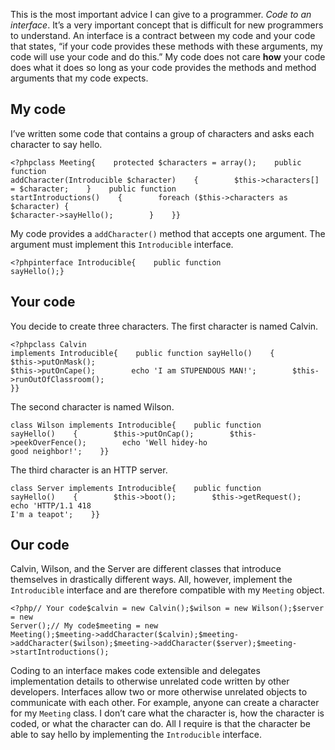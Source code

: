 

This is the most important advice I can give to a programmer. *Code to an interface*. It’s a very important
concept that is difficult for new programmers to understand. An interface is a contract between my code and
your code that states, “if your code provides these methods with these arguments, my code will use your code
and do this.” My code does not care __how__ your code does what it does so long as your code provides the
methods and method arguments that my code expects.

## My code

I’ve written some code that contains a group of characters and asks each character to say
hello.

	<?phpclass Meeting{    protected $characters = array();    public function
	addCharacter(Introducible $character)    {        $this->characters[] = $character;    }    public function
	startIntroductions()    {        foreach ($this->characters as $character) {           
	$character->sayHello();        }    }}

My code provides a `addCharacter()` method that accepts one argument. The argument must implement this
`Introducible` interface.

	<?phpinterface Introducible{    public function
	sayHello();}

## Your code

You decide to create three characters. The first character is named Calvin.

	<?phpclass Calvin
	implements Introducible{    public function sayHello()    {        $this->putOnMask();       
	$this->putOnCape();        echo 'I am STUPENDOUS MAN!';        $this->runOutOfClassroom();   
	}}

The second character is named Wilson.

	class Wilson implements Introducible{    public function
	sayHello()    {        $this->putOnCap();        $this->peekOverFence();        echo 'Well hidey-ho
	good neighbor!';    }}

The third character is an HTTP server.

	class Server implements Introducible{    public function
	sayHello()    {        $this->boot();        $this->getRequest();        echo 'HTTP/1.1 418
	I'm a teapot';    }}

## Our code

Calvin, Wilson, and the Server are different classes that introduce themselves in drastically different ways.
All, however, implement the `Introducible` interface and are therefore compatible with my `Meeting`
object.

	<?php// Your code$calvin = new Calvin();$wilson = new Wilson();$server = new
	Server();// My code$meeting = new
	Meeting();$meeting->addCharacter($calvin);$meeting->addCharacter($wilson);$meeting->addCharacter($server);$meeting->startIntroductions();

Coding to an interface makes code extensible and delegates implementation details to otherwise unrelated code
written by other developers. Interfaces allow two or more otherwise unrelated objects to communicate with each
other. For example, anyone can create a character for my `Meeting` class. I don’t care what the character
is, how the character is coded, or what the character can do. All I require is that the character be able to
say hello by implementing the `Introducible` interface.